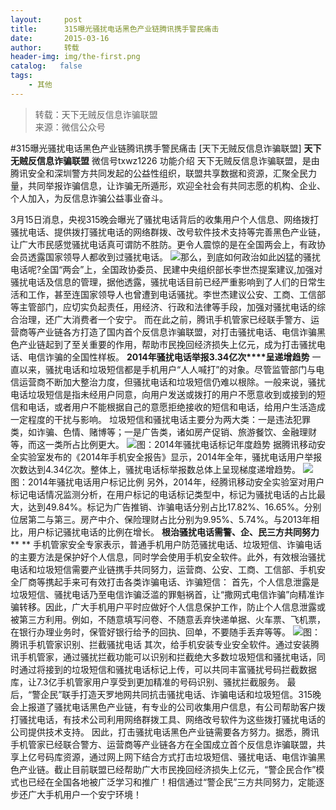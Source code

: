 ```yaml
---
layout:     post
title:      315曝光骚扰电话黑色产业链腾讯携手警民痛击
date:       2015-03-16
author:     转载
header-img: img/the-first.png
catalog:   false
tags:
    - 其他
---
```


<blockquote><p>转载：天下无贼反信息诈骗联盟<br>
来源：微信公众号</p></blockquote>

#315曝光骚扰电话黑色产业链腾讯携手警民痛击
[天下无贼反信息诈骗联盟]
**天下无贼反信息诈骗联盟**
微信号txwz1226
功能介绍
天下无贼反信息诈骗联盟，是由腾讯安全和深圳警方共同发起的公益性组织，联盟共享数据和资源，汇聚全民力量，共同举报诈骗信息，让诈骗无所遁形，欢迎全社会有共同志愿的机构、企业、个人加入，为反信息诈骗公益事业奋斗。

3月15日消息，央视315晚会曝光了骚扰电话背后的收集用户个人信息、网络拨打骚扰电话、提供拨打骚扰电话的网络群拨、改号软件技术支持等完善黑色产业链，让广大市民感觉骚扰电话真可谓防不胜防。更令人震惊的是在全国两会上，有政协会员透露国家领导人都收到过骚扰电话。
![](http://mmbiz.qpic.cn/mmbiz/3Frx8wcpibSsII6KsdXV4aCo4vf93yg8vtF5ZnVJ0okmzSQzUVQllRUqY4wu4GdYqXfBaRHEWDsc1DI1mXwmcPQ/0)那么，到底如何政治如此凶猛的骚扰电话呢?全国“两会”上，全国政协委员、民建中央组织部长李世杰提案建议,加强对骚扰电话及信息的管理，据他透露，骚扰电话目前已经严重影响到了人们的日常生活和工作，甚至连国家领导人也曾遭到电话骚扰。李世杰建议公安、工商、工信部等主管部门，应切实负起责任，用经济、行政和法律等手段，加强对骚扰电话的综合治理，还广大消费者一个安宁。
而在此之前，腾讯手机管家已经联手警方、运营商等产业链各方打造了国内首个反信息诈骗联盟，对打击骚扰电话、电信诈骗黑色产业链起到了至关重要的作用，帮助市民挽回经济损失上亿元，成为打击骚扰电话、电信诈骗的全国性样板。
**2014****年骚扰电话举报3.34****亿次****呈递增趋势**
一直以来，骚扰电话和垃圾短信都是手机用户“人人喊打”的对象。尽管监管部门与电信运营商不断加大整治力度，但骚扰电话和垃圾短信仍难以根除。一般来说，骚扰电话垃圾短信是指未经用户同意，向用户发送或拨打的用户不愿意收到或接到的短信和电话，或者用户不能根据自己的意愿拒绝接收的短信和电话，给用户生活造成一定程度的干扰与影响。
垃圾短信和骚扰电话主要分为两大类：一是违法犯罪类，如诈骗、色情、赌博等；一是广告类，诸如房产促销、旅游餐饮、金融理财等，而这一类所占比例更大。
![](http://mmbiz.qpic.cn/mmbiz/3Frx8wcpibSsII6KsdXV4aCo4vf93yg8vZnxhZmPdEW8x3ZWU7tpiaW9dgomYLtib1tgOYMUGrHSP7BpurxxAa09w/0)图：2014年骚扰电话标记年度趋势
据腾讯移动安全实验室发布的《2014年手机安全报告》显示，2014年全年，骚扰电话用户举报次数达到4.34亿次。整体上，骚扰电话标举报数总体上呈现梯度递增趋势。
![](http://mmbiz.qpic.cn/mmbiz/3Frx8wcpibSsII6KsdXV4aCo4vf93yg8v4WAdQYJSKqNqYQfxyJ2Ppmj98Mric3RmwM0RXtNGmibmqIMytHXwniaug/0)图：2014年骚扰电话用户标记比例
另外，2014年，经腾讯移动安全实验室对用户标记电话情况监测分析，在用户标记的电话标记类型中，标记为骚扰电话的占比最大，达到49.84%。标记为广告推销、诈骗电话分别占比17.82%、16.65%。分别位居第二与第三。房产中介、保险理财占比分别为9.95%、5.74%。与2013年相比，用户标记骚扰电话的比例在增长。
**根治骚扰电话需警、企、民三方共同努力**
**
**
手机管家安全专家表示，普通手机用户防范骚扰电话、垃圾短信、诈骗电话的主要方法是保护好个人信息，同时学会使用手机安全软件。此外，有效根治骚扰电话和垃圾短信需要产业链携手共同努力，运营商、公安、工商、工信部、手机安全厂商等携起手来可有效打击各类诈骗电话、诈骗短信：
首先，个人信息泄露是垃圾短信、骚扰电话乃至电信诈骗泛滥的罪魁祸首，让“撒网式电信诈骗”向精准诈骗转移。因此，广大手机用户平时应做好个人信息保护工作，防止个人信息泄露或被第三方利用。例如，不随意填写问卷、不随意丢弃快递单据、火车票、飞机票，在银行办理业务时，保管好银行给予的回执、回单，不要随手丢弃等等。
![](http://mmbiz.qpic.cn/mmbiz/3Frx8wcpibSsII6KsdXV4aCo4vf93yg8v6yCnHlgpkS25T0m3yQMFy4rbrYXgM3RogJ0oA6eaCQqyez8T1LOp2Q/0)图：腾讯手机管家识别、拦截骚扰电话
其次，给手机安装专业安全软件。通过安装腾讯手机管家，通过骚扰拦截功能可以识别和拦截绝大多数垃圾短信和骚扰电话，同时通过将接到的垃圾短信和骚扰电话标记上传，可以共同丰富骚扰号码拦截数据库，让7.3亿手机管家用户享受到更加精准的号码识别、骚扰拦截服务。
最后，“警企民”联手打造天罗地网共同抗击骚扰电话、诈骗电话和垃圾短信。315晚会上报道了骚扰电话黑色产业链，有专业的公司收集用户信息，有公司帮助客户拨打骚扰电话，有技术公司利用网络群拨工具、网络改号软件为这些拨打骚扰电话的公司提供技术支持。
因此，打击骚扰电话黑色产业链需要各方努力。据悉，腾讯手机管家已经联合警方、运营商等产业链各方在全国成立首个反信息诈骗联盟，共享上亿号码库资源，通过网上网下结合方式打击垃圾短信、骚扰电话、电信诈骗黑色产业链。截止目前联盟已经帮助广大市民挽回经济损失上亿元，“警企民合作”模式也已经在全国各地被广泛学习和推广！相信通过“警企民”三方共同努力，定能逐步还广大手机用户一个安宁环境！
